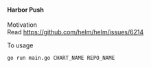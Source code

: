 #### Harbor Push

Motivation  
Read https://github.com/helm/helm/issues/6214  

To usage  
```
go run main.go CHART_NAME REPO_NAME
```